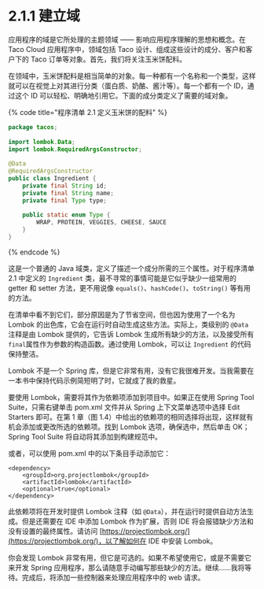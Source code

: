 # 2.1.1 建立域

应用程序的域是它所处理的主题领域 —— 影响应用程序理解的思想和概念。在 Taco Cloud 应用程序中，领域包括 Taco 设计、组成这些设计的成分、客户和客户下的 Taco 订单等对象。首先，我们将关注玉米饼配料。

在领域中，玉米饼配料是相当简单的对象。每一种都有一个名称和一个类型，这样就可以在视觉上对其进行分类（蛋白质、奶酪、酱汁等）。每一个都有一个 ID，通过这个 ID 可以轻松、明确地引用它。下面的成分类定义了需要的域对象。

{% code title="程序清单 2.1 定义玉米饼的配料" %}
```java
package tacos;
​
import lombok.Data;
import lombok.RequiredArgsConstructor;
​
@Data
@RequiredArgsConstructor
public class Ingredient {
    private final String id;
    private final String name;
    private final Type type;
    
    public static enum Type {
        WRAP, PROTEIN, VEGGIES, CHEESE, SAUCE
    }
}
```
{% endcode %}

这是一个普通的 Java 域类，定义了描述一个成分所需的三个属性。对于程序清单 2.1 中定义的 `Ingredient` 类，最不寻常的事情可能是它似乎缺少一组常用的 getter 和 setter 方法，更不用说像 `equals()`、`hashCode()`、`toString()` 等有用的方法。

在清单中看不到它们，部分原因是为了节省空间，但也因为使用了一个名为 Lombok 的出色库，它会在运行时自动生成这些方法。实际上，类级别的 `@Data` 注释是由 Lombok 提供的，它告诉 Lombok 生成所有缺少的方法，以及接受所有`final`属性作为参数的构造函数。通过使用 Lombok，可以让 `Ingredient` 的代码保持整洁。

Lombok 不是一个 Spring 库，但是它非常有用，没有它我很难开发。当我需要在一本书中保持代码示例简短明了时，它就成了我的救星。

要使用 Lombok，需要将其作为依赖项添加到项目中。如果正在使用 Spring Tool Suite，只需右键单击 pom.xml 文件并从 Spring 上下文菜单选项中选择 Edit Starters 即可。在第 1 章（图 1.4）中给出的依赖项的相同选择将出现，这样就有机会添加或更改所选的依赖项。找到 Lombok 选项，确保选中，然后单击 OK；Spring Tool Suite 将自动将其添加到构建规范中。

或者，可以使用 pom.xml 中的以下条目手动添加它：

```markup
<dependency>
    <groupId>org.projectlombok</groupId>
    <artifactId>lombok</artifactId>
    <optional>true</optional>
</dependency>
```

此依赖项将在开发时提供 Lombok 注释（如 `@Data`），并在运行时提供自动方法生成。但是还需要在 IDE 中添加 Lombok 作为扩展，否则 IDE 将会报错缺少方法和没有设置的最终属性。请访问 [https://projectlombok.org/](https://projectlombok.org/)，以了解如何在 IDE 中安装 Lombok。

你会发现 Lombok 非常有用，但它是可选的。如果不希望使用它，或是不需要它来开发 Spring 应用程序，那么请随意手动编写那些缺少的方法。继续……我将等待。完成后，将添加一些控制器来处理应用程序中的 web 请求。

